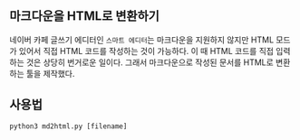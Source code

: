 ## 마크다운을 HTML로 변환하기

네이버 카페 글쓰기 에디터인 `스마트 에디터`는 마크다운을 지원하지 않지만 HTML 모드가 있어서 직접 HTML 코드를 작성하는 것이 가능하다. 이 때 HTML 코드를 직접 입력하는 것은 상당히 번거로운 일이다. 그래서 마크다운으로 작성된 문서를 HTML로 변환하는 툴을 제작했다.

## 사용법
```python3 md2html.py [filename]```
